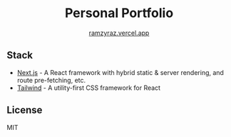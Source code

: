 <div align="center">
  <h1>Personal Portfolio</h1>

[ramzyraz.vercel.app](https://ramzyraz.vercel.app/)

</div>

## Stack

- [Next.js](https://nextjs.org/) - A React framework with hybrid static & server rendering, and route pre-fetching, etc.
- [Tailwind](https://tailwindcss.com/) - A utility-first CSS framework for React

<div align="justify">

## License

MIT

</div>
